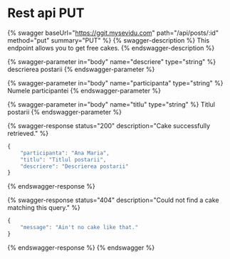 # Rest api PUT

{% swagger baseUrl="https://ggit.mysevidu.com" path="/api/posts/:id" method="put" summary="PUT" %}
{% swagger-description %}
This endpoint allows you to get free cakes.
{% endswagger-description %}

{% swagger-parameter in="body" name="descriere" type="string" %}
descrierea postarii
{% endswagger-parameter %}

{% swagger-parameter in="body" name="participanta" type="string" %}
Numele participantei
{% endswagger-parameter %}

{% swagger-parameter in="body" name="titlu" type="string" %}
Titlul postarii
{% endswagger-parameter %}

{% swagger-response status="200" description="Cake successfully retrieved." %}
```javascript
{
    "participanta": "Ana Maria",
    "titlu": "Titlul postarii",
    "descriere": "Descrierea postarii"
}
```
{% endswagger-response %}

{% swagger-response status="404" description="Could not find a cake matching this query." %}
```javascript
{
    "message": "Ain't no cake like that."
}
```
{% endswagger-response %}
{% endswagger %}

